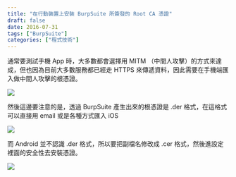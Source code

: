 ```yaml
---
title: "在行動裝置上安裝 BurpSuite 所簽發的 Root CA 憑證"
draft: false
date: 2016-07-31
tags: ["BurpSuite"]
categories: ["程式技術"]
---
```



通常要測試手機 App 時，大多數都會選擇用 MITM （中間人攻擊）的方式來達成，但也因為目前大多數服務都已經走 HTTPS 來傳遞資料，因此需要在手機端匯入做中間人攻擊的根憑證。

<!--more-->


![](https://hiy.tw/coding/burpsuite_root_ca/1.png)




然後這邊要注意的是，透過 BurpSuite 產生出來的根憑證是 .der 格式，在這格式可以直接用 email 或是各種方式匯入 iOS


![](https://hiy.tw/coding/burpsuite_root_ca/2.png)



而 Android 並不認識 .der 格式，所以要把副檔名修改成 .cer 格式，然後進設定裡面的安全性去安裝憑證。


![](https://hiy.tw/coding/burpsuite_root_ca/3.png)







